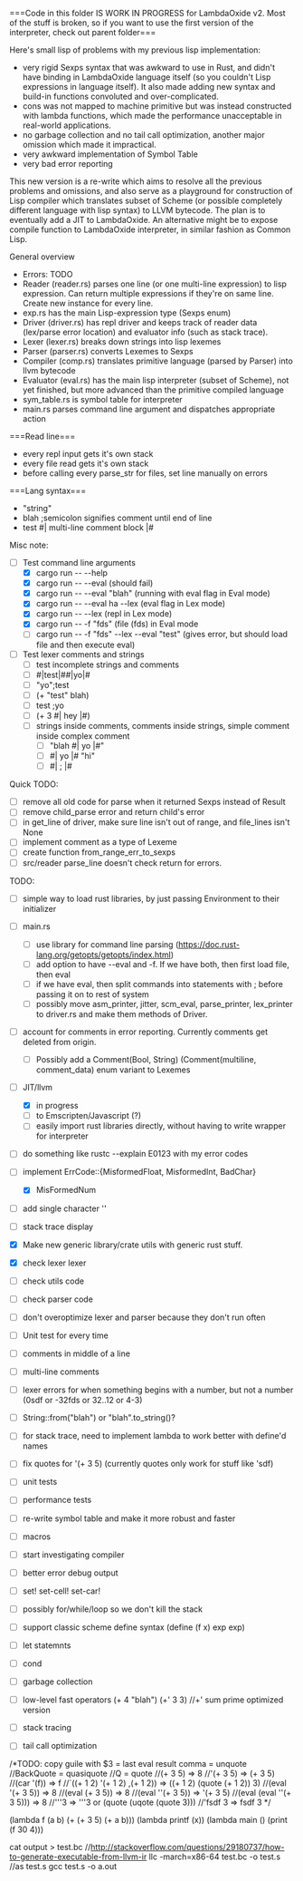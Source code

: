 

===Code in this folder IS WORK IN PROGRESS for LambdaOxide v2. Most of the stuff is broken, so if you want to use the first version of the interpreter, check out parent folder===


Here's small lisp of problems with my previous lisp implementation:
- very rigid Sexps syntax that was awkward to use in Rust, and didn't have binding in LambdaOxide language itself (so you couldn't Lisp expressions in language itself). It also made adding new syntax and build-in functions convoluted and over-complicated.
- cons was not mapped to machine primitive but was instead constructed with lambda functions, which made the performance unacceptable in real-world applications.
- no garbage collection and no tail call optimization, another major omission which made it impractical.
- very awkward implementation of Symbol Table
- very bad error reporting

This new version is a re-write which aims to resolve all the previous problems and omissions, and also serve as a playground for construction of Lisp compiler which translates subset of Scheme (or possible completely different language with lisp syntax) to LLVM bytecode. The plan is to eventually add a JIT to LambdaOxide. An alternative might be to expose compile function to LambdaOxide interpreter, in similar fashion as Common Lisp.

General overview
- Errors: TODO
- Reader (reader.rs) parses one line (or one multi-line expression) to lisp expression. Can return multiple expressions if they're on same line. Create new instance for every line.
- exp.rs has the main Lisp-expression type (Sexps enum)
- Driver (driver.rs) has repl driver and keeps track of reader data (lex/parse error location) and evaluator info (such as stack trace).
- Lexer (lexer.rs) breaks down strings into lisp lexemes
- Parser (parser.rs) converts Lexemes to Sexps
- Compiler (comp.rs) translates primitive language (parsed by Parser) into llvm bytecode
- Evaluator (eval.rs) has the main lisp interpreter (subset of Scheme), not yet finished, but more advanced than the primitive compiled language
- sym_table.rs is symbol table for interpreter
- main.rs parses command line argument and dispatches appropriate action

===Read line===
- every repl input gets it's own stack
- every file read gets it's own stack
- before calling every parse_str for files, set line manually on errors

===Lang syntax===
- "string"
- blah ;semicolon signifies comment until end of line
- test #| multi-line comment block |#

Misc note:
- [ ] Test command line arguments
   - [x] cargo run -- --help
   - [x] cargo run -- --eval (should fail)
   - [x] cargo run -- --eval "blah" (running with eval flag in Eval mode)
   - [x] cargo run -- --eval ha --lex (eval flag in Lex mode)
   - [x] cargo run -- --lex (repl in Lex mode)
   - [x] cargo run -- -f "fds" (file (fds) in Eval mode
   - [ ] cargo run -- -f "fds" --lex --eval "test" (gives error, but should load file and then execute eval)
- [ ] Test lexer comments and strings
   - [ ] test incomplete strings and comments
   - [ ] #|test|##|yo|#
   - [ ] "yo";test
   - [ ] (+ "test" blah)
   - [ ] test ;yo
   - [ ] (+ 3 #| hey |#)
   - [ ] strings inside comments, comments inside strings, simple comment inside complex comment
      - [ ] "blah #| yo |#"
      - [ ] #| yo |# "hi"
      - [ ] #| ; |#

Quick TODO:
- [ ] remove all old code for parse when it returned Sexps instead of Result
- [ ] remove child_parse error and return child's error
- [ ] in get_line of driver, make sure line isn't out of range, and file_lines isn't None
- [ ] implement comment as a type of Lexeme
- [ ] create function from_range_err_to_sexps
- [ ] src/reader parse_line doesn't check return for errors.

TODO:
- [ ] simple way to load rust libraries, by just passing Environment to their initializer
- [ ] main.rs
   - [ ] use library for command line parsing (https://doc.rust-lang.org/getopts/getopts/index.html)
   - [ ] add option to have --eval and -f. If we have both, then first load file, then eval
   - [ ] if we have eval, then split commands into statements with ; before passing it on to rest of system
   - [ ] possibly move asm_printer, jitter, scm_eval, parse_printer, lex_printer to driver.rs and make them methods of Driver.
- [ ] account for comments in error reporting. Currently comments get deleted from origin.
   - [ ] Possibly add a Comment(Bool, String) (Comment(multiline, comment_data) enum variant to Lexemes
- [ ] JIT/llvm
   - [x] in progress
   - [ ] to Emscripten/Javascript (?)
   - [ ] easily import rust libraries directly, without having to write wrapper for interpreter
- [ ] do something like rustc --explain E0123 with my error codes
- [ ] implement ErrCode::{MisformedFloat, MisformedInt, BadChar}
   - [x] MisFormedNum
- [ ] add single character ''
- [ ] stack trace display
- [x] Make new generic library/crate utils with generic rust stuff.
- [x] check lexer lexer
- [ ] check utils code
- [ ] check parser code
- [ ] don't overoptimize lexer and parser because they don't run often
- [ ] Unit test for every time
- [ ] comments in middle of a line
- [ ] multi-line comments
- [ ] lexer errors for when something begins with a number, but not a number (0sdf or -32fds or 32..12 or 4-3)
- [ ] String::from("blah") or "blah".to_string()?
- [ ] for stack trace, need to implement lambda to work better with define'd names
- [ ] fix quotes for '(+ 3 5) (currently quotes only work for stuff like 'sdf)
- [ ] unit tests
- [ ] performance tests
- [ ] re-write symbol table and make it more robust and faster
- [ ] macros
- [ ] start investigating compiler
- [ ] better error debug output
- [ ] set! set-cell! set-car!
- [ ] possibly for/while/loop so we don't kill the stack
- [ ] support classic scheme define syntax (define (f x) exp exp)
- [ ] let statemnts
- [ ] cond
- [ ] garbage collection
- [ ] low-level fast operators (+ 4 "blah") (+' 3 3) //+' sum prime optimized version
- [ ] stack tracing
- [ ] tail call optimization


/*TODO: copy guile with $3 = last eval result
comma = unquote
//BackQuote = quasiquote
//Q = quote
//(+ 3 5) => 8
//'(+ 3 5) => (+ 3 5)
//(car '(f)) => f
//`((+ 1 2) '(+ 1 2) ,(+ 1 2)) => ((+ 1 2) (quote (+ 1 2)) 3)
//(eval '(+ 3 5)) => 8
//(eval (+ 3 5)) => 8
//(eval ''(+ 3 5)) => '(+ 3 5)
//(eval (eval ''(+ 3 5))) => 8
//'''3 => '''3 or (quote (uqote (quote 3)))
//'fsdf 3 => fsdf 3
*/

(lambda f (a b) (+ (+ 3 5) (+ a b)))
(lambda printf (x))
(lambda main () (print (f 30 4)))

cat output > test.bc
//http://stackoverflow.com/questions/29180737/how-to-generate-executable-from-llvm-ir
llc -march=x86-64 test.bc -o test.s
//as test.s
gcc test.s -o a.out

